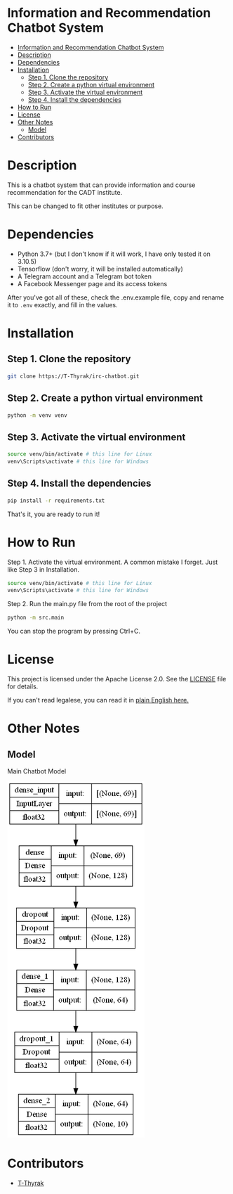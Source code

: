 # Information and Recommendation Chatbot System

- [Information and Recommendation Chatbot System](#information-and-recommendation-chatbot-system)
- [Description](#description)
- [Dependencies](#dependencies)
- [Installation](#installation)
  - [Step 1. Clone the repository](#step-1-clone-the-repository)
  - [Step 2. Create a python virtual environment](#step-2-create-a-python-virtual-environment)
  - [Step 3. Activate the virtual environment](#step-3-activate-the-virtual-environment)
  - [Step 4. Install the dependencies](#step-4-install-the-dependencies)
- [How to Run](#how-to-run)
- [License](#license)
- [Other Notes](#other-notes)
  - [Model](#model)
- [Contributors](#contributors)

# Description
This is a chatbot system that can provide information and course recommendation for the CADT institute.

This can be changed to fit other institutes or purpose.

# Dependencies
- Python 3.7+ (but I don't know if it will work, I have only tested it on 3.10.5)
- Tensorflow (don't worry, it will be installed automatically)
- A Telegram account and a Telegram bot token
- A Facebook Messenger page and its access tokens

After you've got all of these, check the .env.example file, copy and rename it to `.env` exactly, and fill in the values.

# Installation
## Step 1. Clone the repository
```bash
git clone https://T-Thyrak/irc-chatbot.git
```

## Step 2. Create a python virtual environment
```bash
python -m venv venv
```

## Step 3. Activate the virtual environment
```bash
source venv/bin/activate # this line for Linux
venv\Scripts\activate # this line for Windows
```

## Step 4. Install the dependencies
```bash
pip install -r requirements.txt
```

That's it, you are ready to run it!

# How to Run
Step 1. Activate the virtual environment. A common mistake I forget. Just like Step 3 in Installation.
```bash
source venv/bin/activate # this line for Linux
venv\Scripts\activate # this line for Windows
```

Step 2. Run the main.py file from the root of the project
```bash
python -m src.main
```

You can stop the program by pressing Ctrl+C.

# License
This project is licensed under the Apache License 2.0. See the [LICENSE](LICENSE) file for details.

If you can't read legalese, you can read it in [plain English here.](https://tldrlegal.com/license/apache-license-2.0-(apache-2.0))

# Other Notes
## Model
Main Chatbot Model

![Model](model.png)

# Contributors
- [T-Thyrak](https://github.com/T-Thyrak)